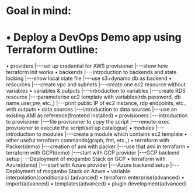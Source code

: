 Goal in mind:
=============
  • Deploy a DevOps Demo app using Terraform
Outline:
========
  • providers
       |---set up credential for AWS provisioner
       |---show how terraform init works
  • backends 
       |---introduction to backends and state locking
       |---show local state file
       |---use s3+dynamo db as backend
  • resources
       |---create vpc and subnets
       |---create one ec2 resource without variables
  • variables & outputs
       |---introduction to variables
       |---create RDS resource
       |---parameterise ec2 template with variables(rds password, db name,user,pw, etc.,)
       |---print public IP of ec2 instance, rdp endpoints, etc., with outputs
  • data sources
       |---introduction to data sources
       |---use an existing AMI as reference(frontend installed)
  • provisioners
       |---introduction to provisioner
       |---file provisioner to copy the script
       |---remote-exec provisioner to execute the script(set up catalogue)
  • modules
       |---introduction to modules
       |---create a module which contains ec2 template
  • other useful terraform commands(graph, fmt, etc.,)
  • terraform with Packer(demo)
      |---creation of ami with packer
      |---use that ami in terraform
  • terraform with GCP(demo)
      |---start with GCP provider
      |---GCP backend setup
      |---Deployment of mogambo Stack on GCP
  • terraform with Azure(demo)
     |---start with Azure provider
     |---Azure backend setup
     |---Deployment of mogambo Stack on Azure
  • variable interpolation(conditionals) (advanced)
  • terraform enterprise(advanced)
  • import(advanced)
  • templates(advanced)
  • plugin development(advanced)
